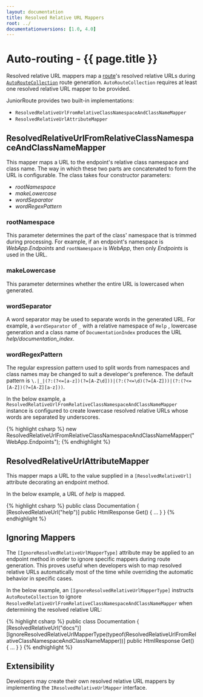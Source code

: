 ```yaml
---
layout: documentation
title: Resolved Relative URL Mappers
root: ../
documentationversions: [1.0, 4.0]
---
```

Auto-routing - {{ page.title }}
=
Resolved relative URL mappers map a [route](routes.html)'s resolved relative URLs during [```AutoRouteCollection```](autoroutecollection.html) route generation. ```AutoRouteCollection``` requires at least one resolved relative URL mapper to be provided.

JuniorRoute provides two built-in implementations:
* ```ResolvedRelativeUrlFromRelativeClassNamespaceAndClassNameMapper```
* ```ResolvedRelativeUrlAttributeMapper```

ResolvedRelativeUrlFromRelativeClassNamespaceAndClassNameMapper
-
This mapper maps a URL to the endpoint's relative class namespace and class name. The way in which these two parts are concatenated to form the URL is configurable. The class takes four constructor parameters:
* *rootNamespace*
* *makeLowercase*
* *wordSeparator*
* *wordRegexPattern*

### rootNamespace

This parameter determines the part of the class' namespace that is trimmed during processing. For example, if an endpoint's namespace is *WebApp.Endpoints* and ```rootNamespace``` is *WebApp*, then only *Endpoints* is used in the URL.

### makeLowercase

This parameter determines whether the entire URL is lowercased when generated.

### wordSeparator

A word separator may be used to separate words in the generated URL. For example, a ```wordSeparator``` of ```_``` with a relative namespace of ```Help``` , lowercase generation and a class name of ```DocumentationIndex``` produces the URL *help/documentation_index*.

### wordRegexPattern

The regular expression pattern used to split words from namespaces and class names may be changed to suit a developer's preference. The default pattern is ```\.|_|(?:(?<=[a-z])(?=[A-Z\d]))|(?:(?<=\d)(?=[A-Z]))|(?:(?<=[A-Z])(?=[A-Z][a-z]))```.

In the below example, a ```ResolvedRelativeUrlFromRelativeClassNamespaceAndClassNameMapper``` instance is configured to create lowercase resolved relative URLs whose words are separated by underscores.

{% highlight csharp %}
new ResolvedRelativeUrlFromRelativeClassNamespaceAndClassNameMapper("WebApp.Endpoints");
{% endhighlight %}

ResolvedRelativeUrlAttributeMapper
-
This mapper maps a URL to the value supplied in a ```[ResolvedRelativeUrl]``` attribute decorating an endpoint method.

In the below example, a URL of *help* is mapped.

{% highlight csharp %}
public class Documentation
{
  [ResolvedRelativeUrl("help")]
  public HtmlResponse Get()
  {
    ...
  }
}
{% endhighlight %}

Ignoring Mappers
-
The ```[IgnoreResolvedRelativeUrlMapperType]``` attribute may be applied to an endpoint method in order to ignore specific mappers during route generation. This proves useful when developers wish to map resolved relative URLs automatically most of the time while overriding the automatic behavior in specific cases.

In the below example, an ```[IgnoreResolvedRelativeUrlMapperType]``` instructs ```AutoRouteCollection``` to ignore ```ResolvedRelativeUrlFromRelativeClassNamespaceAndClassNameMapper``` when determining the resolved relative URL:

{% highlight csharp %}
public class Documentation
{
  [ResolvedRelativeUrl("docs")]
  [IgnoreResolvedRelativeUrlMapperType(typeof(ResolvedRelativeUrlFromRelativeClassNamespaceAndClassNameMapper))]
  public HtmlResponse Get()
  {
    ...
  }
}
{% endhighlight %}

Extensibility
-
Developers may create their own resolved relative URL mappers by implementing the ```IResolvedRelativeUrlMapper``` interface.